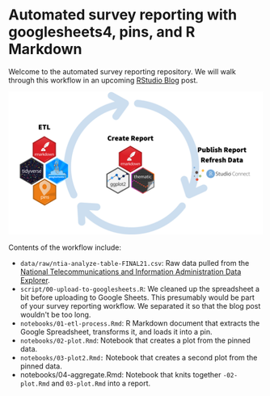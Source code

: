 # Automated survey reporting with googlesheets4, pins, and R Markdown

Welcome to the automated survey reporting repository. We will walk through this workflow in an upcoming [RStudio Blog](https://www.rstudio.com/blog/) post.

![Cycle of ETL, create report, publish report, and refresh data with related packages underneath](cycle.png)

Contents of the workflow include:

* `data/raw/ntia-analyze-table-FINAL21.csv`: Raw data pulled from the [National Telecommunications and Information Administration Data Explorer](https://www.ntia.gov/data/explorer#sel=internetUser&disp=map).
* `script/00-upload-to-googlesheets.R`: We cleaned up the spreadsheet a bit before uploading to Google Sheets. This presumably would be part of your survey reporting workflow. We separated it so that the blog post wouldn't be too long.
* `notebooks/01-etl-process.Rmd`: R Markdown document that extracts the Google Spreadsheet, transforms it, and loads it into a pin.
* `notebooks/02-plot.Rmd`: Notebook that creates a plot from the pinned data.
* `notebooks/03-plot2.Rmd:` Notebook that creates a second plot from the pinned data.
* notebooks/04-aggregate.Rmd: Notebook that knits together `-02-plot.Rmd` and `03-plot.Rmd` into a report.